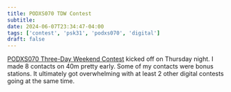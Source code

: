 ```yaml
---
title: PODXS070 TDW Contest
subtitle: 
date: 2024-06-07T23:34:47-04:00
tags: ['contest', 'psk31', 'podxs070', 'digital']
draft: false
---
```


[PODXS070 Three-Day Weekend Contest](http://www.podxs070.com/o7o-club-sponsored-contests/three-day-weekend)
kicked off on Thursday night.
I made 8 contacts on 40m pretty early.
Some of my contacts were bonus stations.
It ultimately got overwhelming
with at least 2 other digital contests going 
at the same time.

<!--more-->
